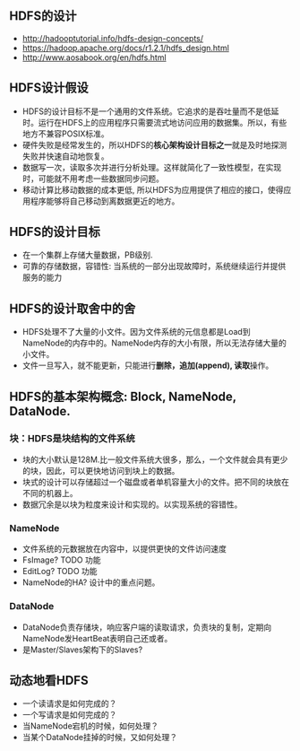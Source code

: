 ## HDFS的设计
* http://hadooptutorial.info/hdfs-design-concepts/
* https://hadoop.apache.org/docs/r1.2.1/hdfs_design.html
* http://www.aosabook.org/en/hdfs.html

## HDFS设计假设
* HDFS的设计目标不是一个通用的文件系统。它追求的是吞吐量而不是低延时。运行在HDFS上的应用程序只需要流式地访问应用的数据集。所以，有些地方不兼容POSIX标准。
* 硬件失败是经常发生的，所以HDFS的**核心架构设计目标之一**就是及时地探测失败并快速自动地恢复。
* 数据写一次，读取多次并进行分析处理。这样就简化了一致性模型，在实现时，可能就不用考虑一些数据同步问题。
* 移动计算比移动数据的成本更低, 所以HDFS为应用提供了相应的接口，使得应用程序能够将自己移动到离数据更近的地方。

## HDFS的设计目标
* 在一个集群上存储大量数据，PB级别.
* 可靠的存储数据，容错性: 当系统的一部分出现故障时，系统继续运行并提供服务的能力

## HDFS的设计取舍中的舍
* HDFS处理不了大量的小文件。因为文件系统的元信息都是Load到NameNode的内存中的。NameNode内存的大小有限，所以无法存储大量的小文件。
* 文件一旦写入，就不能更新，只能进行**删除，追加(append), 读取**操作。

## HDFS的基本架构概念: Block, NameNode, DataNode.
### 块：HDFS是块结构的文件系统
* 块的大小默认是128M.比一般文件系统大很多，那么，一个文件就会具有更少的块，因此，可以更快地访问到块上的数据。
* 块式的设计可以存储超过一个磁盘或者单机容量大小的文件。把不同的块放在不同的机器上。
* 数据冗余是以块为粒度来设计和实现的。以实现系统的容错性。
### NameNode
* 文件系统的元数据放在内容中，以提供更快的文件访问速度
* FsImage? TODO 功能
* EditLog? TODO 功能
* NameNode的HA? 设计中的重点问题。
### DataNode
* DataNode负责存储块，响应客户端的读取请求，负责块的复制，定期向NameNode发HeartBeat表明自己还或者。
* 是Master/Slaves架构下的Slaves?

## 动态地看HDFS
* 一个读请求是如何完成的？
* 一个写请求是如何完成的？
* 当NameNode宕机的时候，如何处理？
* 当某个DataNode挂掉的时候，又如何处理？
